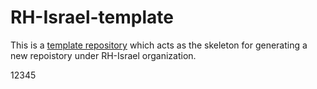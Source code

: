 # RH-Israel-template
This is a [template repository](https://docs.github.com/en/repositories/creating-and-managing-repositories/creating-a-template-repository) which acts as the skeleton for generating a new repoistory under RH-Israel organization.

12345